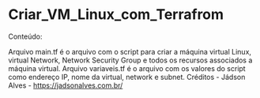 # Criar_VM_Linux_com_Terrafrom

Conteúdo:

Arquivo main.tf é o arquivo com o script para criar a máquina virtual Linux, virtual Network, Network Security Group e todos os recursos associados a máquina virtual. 
Arquivo variaveis.tf é o arquivo com os valores do script como endereço IP, nome da virtual, network e subnet. 
Créditos - Jádson Alves - https://jadsonalves.com.br/
